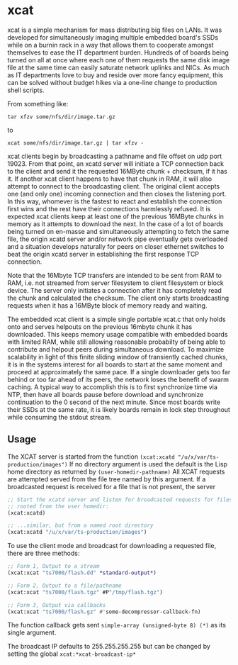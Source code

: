 # xcat
xcat is a simple mechanism for mass distributing big files on LANs. It was
developed for simultaneously imaging multiple embedded board's SSDs while on a
burnin rack in a way that allows them to cooperate amongst themselves to ease
the IT department burden. Hundreds of of boards being turned on all at once
where each one of them requests the same disk image file at the same time can
easily saturate network uplinks and NICs. As much as IT departments love to buy
and reside over more fancy equipment, this can be solved without budget hikes
via a one-line change to production shell scripts.

From something like:

```shell
tar xfzv some/nfs/dir/image.tar.gz
```

to

```shell
xcat some/nfs/dir/image.tar.gz | tar xfzv -
```

xcat clients begin by broadcasting a pathname and file offset on udp port 19023.
From that point, an xcatd server will initiate a TCP connection back to the
client and send it the requested 16MByte chunk + checksum, if it has it. If
another xcat client happens to have that chunk in RAM, it will also attempt to
connect to the broadcasting client. The original client accepts one (and only
one) incoming connection and then closes the listening port. In this way,
whomever is the fastest to react and establish the connection first wins and the
rest have their connections harmlessly refused. It is expected xcat clients keep
at least one of the previous 16MByte chunks in memory as it attempts to download
the next. In the case of a lot of boards being turned on en-masse and
simultaneously attempting to fetch the same file, the origin xcatd server and/or
network pipe eventually gets overloaded and a situation develops naturally for
peers on closer ethernet switches to beat the origin xcatd server in
establishing the first response TCP connection.

Note that the 16Mbyte TCP transfers are intended to be sent from RAM to RAM,
i.e. not streamed from server filesystem to client filesystem or block device.
The server only initiates a connection after it has completely read the chunk
and calculated the checksum. The client only starts broadcasting requests when
it has a 16MByte block of memory ready and waiting.

The embedded xcat client is a simple single portable xcat.c that only holds onto
and serves helpouts on the previous 16mbyte chunk it has downloaded. This keeps
memory usage compatible with embedded boards with limited RAM, while still
allowing reasonable probabilty of being able to contribute and helpout peers
during simultaneous download. To maximize scalability in light of this finite
sliding window of transiently cached chunks, it is in the systems interest for
all boards to start at the same moment and proceed at approximately the same
pace. If a single downloader gets too far behind or too far ahead of its peers,
the network loses the benefit of swarm caching. A typical way to accomplish this
is to first synchronize time via NTP, then have all boards pause before download
and synchronize continuation to the 0 second of the next minute. Since most
boards write their SSDs at the same rate, it is likely boards remain in lock
step throughout while consuming the stdout stream.

## Usage

The XCAT server is started from the function `(xcat:xcatd
"/u/x/var/ts-production/images")` If no directory argument is used the default
is the Lisp home directory as returned by `(user-homedir-pathname)` All XCAT
requests are attempted served from the file tree named by this argument.  If
a broadcasted request is received for a file that is not present, the server

```lisp
;; Start the xcatd server and listen for broadcasted requests for files 
;; rooted from the user homedir:
(xcat:xcatd)

;; ...similar, but from a named root directory
(xcat:xcatd "/u/x/var/ts-production/images")
```

To use the client mode and broadcast for downloading a requested file, there
are three methods:

```lisp
;; Form 1, Output to a stream
(xcat:xcat "ts7000/flash.dd" *standard-output*)

;; Form 2, Output to a file/pathname
(xcat:xcat "ts7000/flash.tgz" #P"/tmp/flash.tgz")

;; Form 3, Output via callbacks
(xcat:xcat "ts7000/flash.gz" #'some-decompressor-callback-fn)
```

The function callback gets sent `simple-array (unsigned-byte 8) (*)` as its
single argument.

The broadcast IP defaults to 255.255.255.255 but can be changed by setting the
global `xcat:*xcat-broadcast-ip*`
